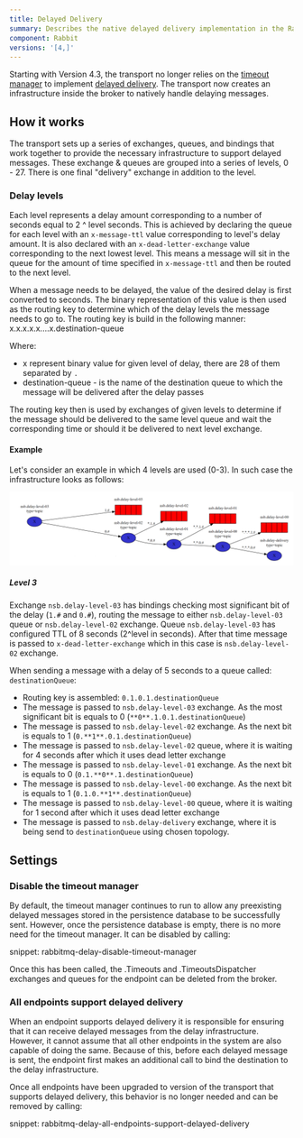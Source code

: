 ```yaml
---
title: Delayed Delivery
summary: Describes the native delayed delivery implementation in the RabbitMQ transport
component: Rabbit
versions: '[4,]'
---
```


Starting with Version 4.3, the transport no longer relies on the [timeout manager](/nservicebus/messaging/timeout-manager.md) to implement [delayed delivery](/nservicebus/messaging/delayed-delivery.md). The transport now creates an infrastructure inside the broker to natively handle delaying messages.


## How it works

The transport sets up a series of exchanges, queues, and bindings that work together to provide the necessary infrastructure to support delayed messages. These exchange & queues are grouped into a series of levels, 0 - 27. There is one final "delivery" exchange in addition to the level.


### Delay levels

Each level represents a delay amount corresponding to a number of seconds equal to 2 ^ level seconds. This is achieved by declaring the queue for each level with an `x-message-ttl` value corresponding to level's delay amount. It is also declared with an `x-dead-letter-exchange` value corresponding to the next lowest level. This means a message will sit in the queue for the amount of time specified in  `x-message-ttl` and then be routed to the next level.


When a message needs to be delayed, the value of the desired delay is first converted to seconds. The binary representation of this value is then used as the routing key to determine which of the delay levels the message needs to go to. The routing key is build in the following manner:
x.x.x.x.x....x.destination-queue

Where:
 * x represent binary value for given level of delay, there are 28 of them separated by `.`
 * destination-queue - is the name of the destination queue to which the message will be delivered after the delay passes

The routing key then is used by exchanges of given levels to determine if the message should be delivered to the same level queue and wait the corresponding time or should it be delivered to next level exchange.

#### Example

Let's consider an example in which 4 levels are used (0-3). In such case the infrastructure looks as follows:
  
![Delay infrastructure](delay-infrastructure-diagram.png)

##### Level 3
Exchange `nsb.delay-level-03` has bindings checking most significant bit of the delay (`1.#` and `0.#`), routing the message to either `nsb.delay-level-03` queue or `nsb.delay-level-02` exchange. Queue `nsb.delay-level-03` has configured TTL of 8 seconds (2^level in seconds). After that time message is passed to `x-dead-letter-exchange` which in this case is `nsb.delay-level-02` exchange. 

When sending a message with a delay of 5 seconds to a queue called: `destinationQueue`: 
 * Routing key is assembled: `0.1.0.1.destinationQueue`
 * The message is passed to `nsb.delay-level-03` exchange. As the most significant bit is equals to 0 (`**0**.1.0.1.destinationQueue`)
 * The message is passed to `nsb.delay-level-02` exchange. As the next bit is equals to 1 (`0.**1**.0.1.destinationQueue`)
 * The message is passed to `nsb.delay-level-02` queue, where it is waiting for 4 seconds after which it uses dead letter exchange 
 * The message is passed to `nsb.delay-level-01` exchange. As the next bit is equals to 0 (`0.1.**0**.1.destinationQueue`)
 * The message is passed to `nsb.delay-level-00` exchange. As the next bit is equals to 1 (`0.1.0.**1**.destinationQueue`)
 * The message is passed to `nsb.delay-level-00` queue, where it is waiting for 1 second after which it uses dead letter exchange 
 * The message is passed to `nsb.delay-delivery` exchange, where it is being send to `destinationQueue` using chosen topology. 

## Settings


### Disable the timeout manager

By default, the timeout manager continues to run to allow any preexisting delayed messages stored in the persistence database to be successfully sent. However, once the persistence database is empty, there is no more need for the timeout manager. It can be disabled by calling:

snippet: rabbitmq-delay-disable-timeout-manager

Once this has been called, the .Timeouts and .TimeoutsDispatcher exchanges and queues for the endpoint can be deleted from the broker.


### All endpoints support delayed delivery

When an endpoint supports delayed delivery it is responsible for ensuring that it can receive delayed messages from the delay infrastructure. However, it cannot assume that all other endpoints in the system are also capable of doing the same. Because of this, before each delayed message is sent, the endpoint first makes an additional call to bind the destination to the delay infrastructure.

Once all endpoints have been upgraded to version of the transport that supports delayed delivery, this behavior is no longer needed and can be removed by calling:

snippet: rabbitmq-delay-all-endpoints-support-delayed-delivery
